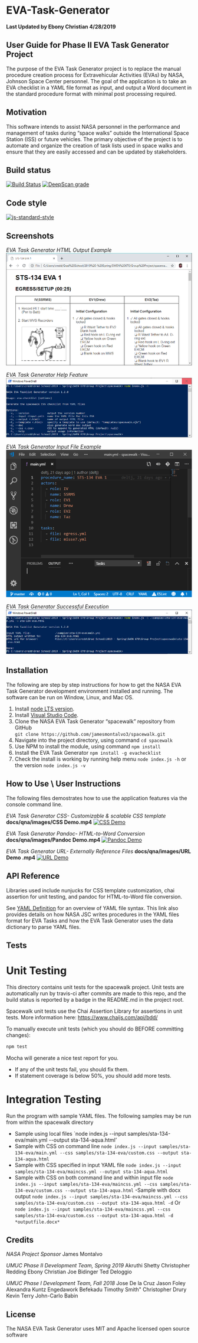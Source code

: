# EVA-Task-Generator
**Last Updated by Ebony Christian 4/28/2019**

## User Guide for Phase II EVA Task Generator Project
The purpose of the EVA Task Generator project is to replace the manual procedure creation process for Extravehicular Activities (EVAs) by NASA, Johnson Space Center personnel. The goal of the application is to take an EVA checklist in a YAML file format as input, and output a Word document in the standard procedure format with minimal post processing required.

## Motivation
This software intends to assist NASA personnel in the performance and management of tasks during “space walks” outside the International Space Station (ISS) or future vehicles. The primary objective of the project is to automate and organize the creation of task lists used in space walks and ensure that they are easily accessed and can be updated by stakeholders. 

## Build status

[![Build Status](https://travis-ci.org/deltj/spacewalk.svg?branch=master)](https://travis-ci.org/deltj/spacewalk)
[![DeepScan grade](https://deepscan.io/api/teams/3139/projects/4624/branches/37151/badge/grade.svg)](https://deepscan.io/dashboard#view=project&tid=3139&pid=4624&bid=37151)

## Code style

[![js-standard-style](https://img.shields.io/badge/code%20style-standard-brightgreen.svg?style=flat)](https://github.com/feross/standard)
 
## Screenshots

*EVA Task Generator HTML Output Example*
![EVA HTML_Output](docs/qna/images/HTML_Output.png)

*EVA Task Generator Help Feature*
![EVA Help](docs/qna/images/Help_Text.png)

*EVA Task Generator Input File Example*
![EVA File Input](docs/qna/images/Input_File.png)

*EVA Task Generator Successful Execution*
![EVA Excecution](docs/qna/images/Successful_Execution.png)

## Installation
The following are step by step instructions for how to get the NASA EVA Task Generator development environment installed and running. The software can be run on Window, Linux, and Mac OS.

1. Install [node LTS version]( https://nodejs.org/en/download/).
2. Install [Visual Studio Code]( https://code.visualstudio.com/download).
3. Clone the NASA EVA Task Generator “spacewalk” repository from GitHub  
 ```git clone https://github.com/jamesmontalvo3/spacewalk.git```
4. Navigate into the project directory, using command `cd spacewalk` 
5. Use NPM to install the module, using command `npm install` 
6. Install the EVA Task Generator `npm install -g evachecklist`
7. Check the install is working by running help menu `node index.js -h` or the version `node index.js -v`

## How to Use \ User Instructions
The following files demostrates how to use the application features via the console command line. 

*EVA Task Generator CSS- Customizable & scalable CSS template*
**docs/qna/images/CSS Demo.mp4**
[![CSS Demo](https://img.youtube.com/vi/l8NPJTH6QzU/0.jpg)](https://www.youtube.com/watch?v=l8NPJTH6QzU "Click to play CSS Demo on YouTube.com")

*EVA Task Generator Pandoc- HTML-to-Word Conversion*
**docs/qna/images/Pandoc Demo.mp4**
[![Pandoc Demo](https://img.youtube.com/vi/G60tPv9cM08/0.jpg)](https://www.youtube.com/watch?v=G60tPv9cM08 "Click to play Pandoc Demo on YouTube.com")

*EVA Task Generator URL- Externally Reference Files*
**docs/qna/images/URL Demo .mp4**
[![URL Demo](https://img.youtube.com/vi/uTopcel6VpA/0.jpg)](https://www.youtube.com/watch?v=uTopcel6VpA "Click to play URL Demo on YouTube.com")

## API Reference

Libraries used include nunjucks for CSS template customization, chai assertion for unit testing, and pandoc for HTML-to-Word file conversion.

See [YAML Definition]( docs/yamlDefinition.md) for an overview of YAML file syntax. This link also provides details on how NASA JSC writes procedures in the YAML files format for EVA Tasks and how the EVA Task Generator uses the data dictionary to parse YAML files. 

## Tests

# Unit Testing

This directory contains unit tests for the spacewalk project. Unit tests are
automatically run by travis-ci after commits are made to this repo, and the
build status is reported by a badge in the README.md in the project root.

Spacewalk unit tests use the Chai Assertion Library for assertions in unit
tests. More information here: https://www.chaijs.com/api/bdd/

To manually execute unit tests (which you should do BEFORE committing changes):

```bash
npm test
```

Mocha will generate a nice test report for you.

* If any of the unit tests fail, you should fix them.
* If statement coverage is below 50%, you should add more tests.

# Integration Testing

Run the program with sample YAML files.
The following samples may be run from within the spacewalk directory
- Sample using local files 
`node index.js --input samples/sta-134-eva/main.yml --output sta-134-aqua.html’
- Sample with CSS on command line
`node index.js --input samples/sta-134-eva/main.yml --css samples/sta-134-eva/custom.css --output sta-134-aqua.html`
- Sample with CSS specified in input YAML file
`node index.js --input samples/sta-134-eva/maincss.yml --output sta-134-aqua.html`
- Sample with CSS on both command line and within input file
`node index.js --input samples/sta-134-eva/maincss.yml --css samples/sta-134-eva/custom.css --output sta-134-aqua.html`
-Sample with docx output
`node index.js --input samples/sta-134-eva/maincss.yml --css samples/sta-134-eva/custom.css --output sta-134-aqua.html -d`
Or
`node index.js --input samples/sta-134-eva/maincss.yml --css samples/sta-134-eva/custom.css --output sta-134-aqua.html -d *outputfile.docx*`

## Credits

*NASA Project Sponsor*
James Montalvo

*UMUC Phase II Development Team, Spring 2019*
Akruthi Shetty
Christopher Redding
Ebony Christian
Joe Bidinger
Ted Deloggio

*UMUC Phase I Development Team, Fall 2018*
Jose De la Cruz
Jason Foley
Alexandra Kuntz
Engedawork Befekadu
Timothy Smith"
Christopher Drury
Kevin Terry
John-Carlo Babin


## License
The NASA EVA Task Generator uses MIT and Apache licensed open source software
